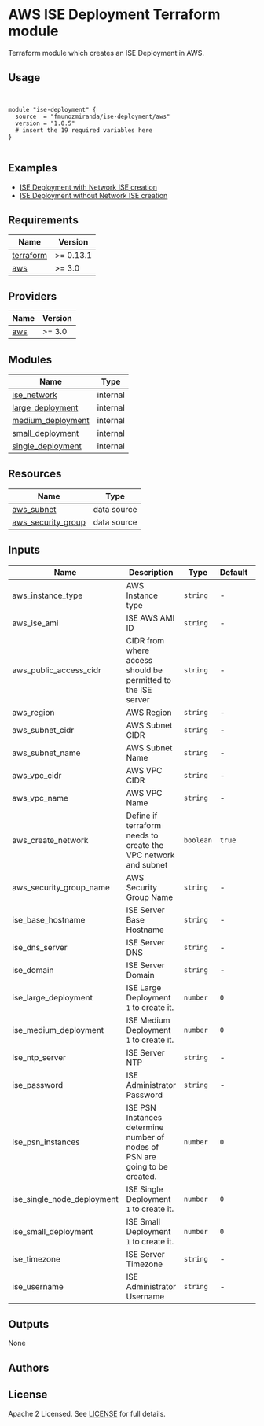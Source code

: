 # AWS ISE Deployment Terraform module

Terraform module which creates an ISE Deployment in AWS.

## Usage

```hcl


module "ise-deployment" {
  source  = "fmunozmiranda/ise-deployment/aws"
  version = "1.0.5"
  # insert the 19 required variables here
}


```

## Examples

<!-- - [SQS queues with server-side encryption (SSE) using KMS and without SSE](https://github.com/terraform-aws-modules/terraform-aws-sqs/tree/master/examples/complete) -->

- [ISE Deployment with Network ISE creation](https://github.com/fmunozmiranda/terraform-aws-ise-deployment/tree/main/examples/ise-deployment-with-network-ise-creation)
- [ISE Deployment without Network ISE creation](https://github.com/fmunozmiranda/terraform-aws-ise-deployment/tree/main/examples/ise-deployment-with-no-network-creation)

<!-- BEGINNING OF PRE-COMMIT-TERRAFORM DOCS HOOK -->
## Requirements

| Name | Version |
|------|---------|
| <a name="requirement_terraform"></a> [terraform](#requirement\_terraform) | >= 0.13.1 |
| <a name="requirement_aws"></a> [aws](#requirement\_aws) | >= 3.0 |

## Providers

| Name | Version |
|------|---------|
| <a name="provider_aws"></a> [aws](#provider\_aws) | >= 3.0 |

## Modules

| Name | Type |
|------|------|
| [ise_network](https://registry.terraform.io/providers/hashicorp/aws/latest/docs/resources/sqs_queue) | internal |
| [large_deployment](https://registry.terraform.io/providers/hashicorp/aws/latest/docs/data-sources/arn) | internal |
| [medium_deployment](https://registry.terraform.io/providers/hashicorp/aws/latest/docs/data-sources/arn) | internal |
| [small_deployment](https://registry.terraform.io/providers/hashicorp/aws/latest/docs/data-sources/arn) | internal |
| [single_deployment](https://registry.terraform.io/providers/hashicorp/aws/latest/docs/data-sources/arn) | internal |

## Resources

| Name | Type |
|------|------|
| [aws_subnet](https://registry.terraform.io/providers/hashicorp/aws/latest/docs/resources/sqs_queue) | data source |
| [aws_security_group](https://registry.terraform.io/providers/hashicorp/aws/latest/docs/data-sources/arn) | data source |

## Inputs

| Name | Description | Type | Default | Required |
|------|-------------|------|---------|:--------:|
| aws_instance_type | AWS Instance type | `string` | - | yes |
| aws_ise_ami | ISE AWS AMI ID | `string` | - | yes |
| aws_public_access_cidr| CIDR from where access should be permitted to the ISE server | `string` | - | yes |
| aws_region  | AWS Region | `string` | - | yes |
| aws_subnet_cidr | AWS Subnet CIDR | `string` | - | yes |
| aws_subnet_name  | AWS Subnet Name | `string` | - | yes |
| aws_vpc_cidr  | AWS VPC CIDR | `string` | - | yes |
| aws_vpc_name | AWS VPC Name | `string` | - | yes |
| aws_create_network | Define if terraform needs to create the VPC network and subnet| `boolean` | `true` | no |
| aws_security_group_name | AWS Security Group Name | `string` | - |yes |
| ise_base_hostname | ISE Server Base Hostname | `string` | - | yes |
| ise_dns_server | ISE Server DNS | `string` | - | yes |
| ise_domain  | ISE Server Domain | `string` | - | yes |
| ise_large_deployment | ISE Large Deployment `1` to create it. | `number` | `0` | no |
| ise_medium_deployment | ISE Medium Deployment `1` to create it. | `number` | `0` | no |
| ise_ntp_server  | ISE Server NTP | `string` | - | yes |
| ise_password  | ISE Administrator Password | `string` | - | yes |
| ise_psn_instances           | ISE PSN Instances determine number of nodes of PSN are going to be created. | `number` | `0` | no |
| ise_single_node_deployment  | ISE Single Deployment `1` to create it. | `number` | `0` | no |
| ise_small_deployment        | ISE Small Deployment `1` to create it. | `number` | `0` | no |
| ise_timezone                | ISE Server Timezone | `string` | - | yes |
| ise_username                | ISE Administrator Username | `string` | - | yes |

## Outputs

None


## Authors



## License

Apache 2 Licensed. See [LICENSE]() for full details.

